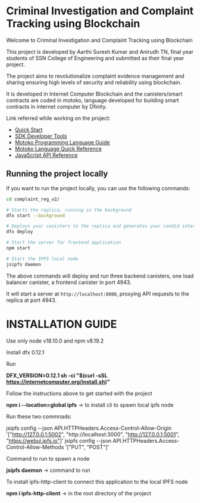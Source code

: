 # Criminal Investigation and Complaint Tracking using Blockchain

Welcome to Criminal Investigation and Complaint Tracking using Blockchain

This project is developed by Aarthi Suresh Kumar and Anirudh TN, final year students of SSN College of Engineering and submitted as their final year project. 

The project aims to revolutionalize complaint evidence management and sharing ensuring high levels of security and reliability using blockchain.

It is developed in Internet Computer Blockchain and the canisters/smart contracts are coded in motoko, language developed for building smart contracts in internet computer by Dfinity.


Link referred while working on the project:

- [Quick Start](https://internetcomputer.org/docs/current/developer-docs/quickstart/hello10mins)
- [SDK Developer Tools](https://internetcomputer.org/docs/current/developer-docs/build/install-upgrade-remove)
- [Motoko Programming Language Guide](https://internetcomputer.org/docs/current/developer-docs/build/cdks/motoko-dfinity/motoko/)
- [Motoko Language Quick Reference](https://internetcomputer.org/docs/current/references/motoko-ref/)
- [JavaScript API Reference](https://erxue-5aaaa-aaaab-qaagq-cai.raw.ic0.app)



## Running the project locally

If you want to run the project locally, you can use the following commands:

```bash
cd complaint_reg_v2/

# Starts the replica, running in the background
dfx start --background

# Deploys your canisters to the replica and generates your candid interface
dfx deploy

# Start the server for frontend application
npm start

# Start the IPFS local node 
jsipfs daemon
```

<!-- Once the job completes, your application will be available at `http://localhost:4943?canisterId={asset_canister_id}`. -->

The above commands will deploy and run three backend canisters, one load balancer canister, a frontend canister in port 4943.

It will start a server at `http://localhost:8080`, proxying API requests to the replica at port 4943.


# INSTALLATION GUIDE

Use only node v18.10.0 and npm v8.19.2

Install dfx 0.12.1

Run 

**DFX_VERSION=0.12.1 sh -ci "$(curl -sSL https://internetcomputer.org/install.sh)"**

Follow the instructions above to get started with the project

**npm i --location=global ipfs**  -> to install cli to spawn local ipfs node 

Run these two commnads:

jsipfs config --json API.HTTPHeaders.Access-Control-Allow-Origin '["http://127.0.0.1:5002", "http://localhost:3000", "http://127.0.0.1:5001", "https://webui.ipfs.io"]'
jsipfs config --json API.HTTPHeaders.Access-Control-Allow-Methods '["PUT", "POST"]'


Command to run to spawn a node

**jsipfs daemon** -> command to run


To install ipfs-http-client to connect this application to the local IPFS node

**npm i ipfs-http-client** -> in the root directory of the project




